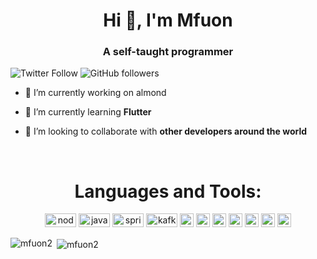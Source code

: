 <h1 align="center">Hi 👋, I'm Mfuon</h1>
<h3 align="center">A self-taught programmer</h3>

![Twitter Follow](https://img.shields.io/twitter/follow/mfuon?label=mfuon&logo=twitter&style=for-the-badge)
![GitHub followers](https://img.shields.io/github/followers/mfuon2?logo=GitHub&style=for-the-badge)

- 🔭 I’m currently working on almond 

- 🌱 I’m currently learning **Flutter**

- 👯 I’m looking to collaborate with **other developers around the world**



<br />
<h1 align="center">
Languages and Tools:
</h1>

<p align="center">
<img src="https://www.vectorlogo.zone/logos/nodejs/nodejs-horizontal.svg" alt="node" width="50" height="22"/> 
<img src="https://www.vectorlogo.zone/logos/java/java-horizontal.svg" alt="java" width="50" height="22"/> 
<img src="https://www.vectorlogo.zone/logos/springio/springio-ar21.svg" alt="spring" width="50" height="22"/> 
<img src="https://www.vectorlogo.zone/logos/apache_kafka/apache_kafka-ar21.svg" alt="kafka" width="50" height="22"/> 
<img src="https://www.vectorlogo.zone/logos/dartlang/dartlang-icon.svg" alt="dart" width="22" height="22"/> 
<img src="https://www.vectorlogo.zone/logos/firebase/firebase-icon.svg" alt="firebase" width="22" height="22"/> 
<img src="https://www.vectorlogo.zone/logos/flutterio/flutterio-icon.svg" alt="flutter" width="22" height="22"/> 
<img src="https://www.vectorlogo.zone/logos/git-scm/git-scm-icon.svg" alt="git" width="22" height="22"/> 
<img src="https://devicons.github.io/devicon/devicon.git/icons/linux/linux-original.svg" alt="linux" width="22" height="22"/> 
<img src="https://devicons.github.io/devicon/devicon.git/icons/mysql/mysql-original-wordmark.svg" alt="mysql" width="22" height="22"/> 
<img src="https://devicons.github.io/devicon/devicon.git/icons/postgresql/postgresql-original-wordmark.svg" alt="postgresql" width="22" height="22"/> 

</p>
<p><img align="left" src="https://github-readme-stats.vercel.app/api/top-langs/?username=mfuon2&layout=compact&hide=html" alt="mfuon2" /></p>

<p>&nbsp;<img align="center" src="https://github-readme-stats.vercel.app/api?username=mfuon2&show_icons=true" alt="mfuon2" /></p>



<!--
**Mfuon2/Mfuon2** is a ✨ _special_ ✨ repository because its `README.md` (this file) appears on your GitHub profile.

Here are some ideas to get you started:

- 🔭 I’m currently working on ...
- 🌱 I’m currently learning ...
- 👯 I’m looking to collaborate on ...
- 🤔 I’m looking for help with ...
- 💬 Ask me about ...
- 📫 How to reach me: ...
- 😄 Pronouns: ...
- ⚡ Fun fact: ...
-->
